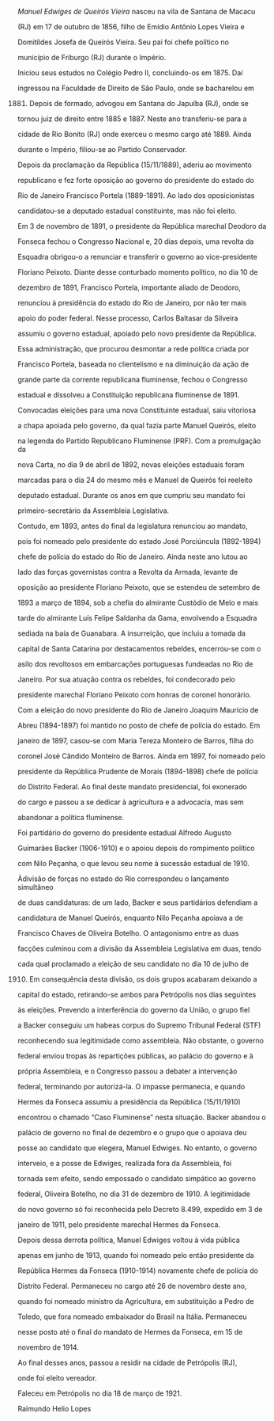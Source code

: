 

*Manuel Edwiges de Queirós Vieira* nasceu na vila de Santana de Macacu

(RJ) em 17 de outubro de 1856, filho de Emídio Antônio Lopes Vieira e

Domitildes Josefa de Queirós Vieira. Seu pai foi chefe político no

município de Friburgo (RJ) durante o Império.



Iniciou seus estudos no Colégio Pedro II, concluindo-os em 1875. Daí

ingressou na Faculdade de Direito de São Paulo, onde se bacharelou em

1881. Depois de formado, advogou em Santana do Japuíba (RJ), onde se

tornou juiz de direito entre 1885 e 1887. Neste ano transferiu-se para a

cidade de Rio Bonito (RJ) onde exerceu o mesmo cargo até 1889. Ainda

durante o Império, filiou-se ao Partido Conservador.



Depois da proclamação da República (15/11/1889), aderiu ao movimento

republicano e fez forte oposição ao governo do presidente do estado do

Rio de Janeiro Francisco Portela (1889-1891). Ao lado dos oposicionistas

candidatou-se a deputado estadual constituinte, mas não foi eleito.



Em 3 de novembro de 1891, o presidente da República marechal Deodoro da

Fonseca fechou o Congresso Nacional e, 20 dias depois, uma revolta da

Esquadra obrigou-o a renunciar e transferir o governo ao vice-presidente

Floriano Peixoto. Diante desse conturbado momento político, no dia 10 de

dezembro de 1891, Francisco Portela, importante aliado de Deodoro,

renunciou à presidência do estado do Rio de Janeiro, por não ter mais

apoio do poder federal. Nesse processo, Carlos Baltasar da Silveira

assumiu o governo estadual, apoiado pelo novo presidente da República.



Essa administração, que procurou desmontar a rede política criada por

Francisco Portela, baseada no clientelismo e na diminuição da ação de

grande parte da corrente republicana fluminense, fechou o Congresso

estadual e dissolveu a Constituição republicana fluminense de 1891.

Convocadas eleições para uma nova Constituinte estadual, saiu vitoriosa

a chapa apoiada pelo governo, da qual fazia parte Manuel Queirós, eleito

na legenda do Partido Republicano Fluminense (PRF). Com a promulgação da

nova Carta, no dia 9 de abril de 1892, novas eleições estaduais foram

marcadas para o dia 24 do mesmo mês e Manuel de Queirós foi reeleito

deputado estadual. Durante os anos em que cumpriu seu mandato foi

primeiro-secretário da Assembleia Legislativa.



Contudo, em 1893, antes do final da legislatura renunciou ao mandato,

pois foi nomeado pelo presidente do estado José Porciúncula (1892-1894)

chefe de polícia do estado do Rio de Janeiro. Ainda neste ano lutou ao

lado das forças governistas contra a Revolta da Armada, levante de

oposição ao presidente Floriano Peixoto, que se estendeu de setembro de

1893 a março de 1894, sob a chefia do almirante Custódio de Melo e mais

tarde do almirante Luís Felipe Saldanha da Gama, envolvendo a Esquadra

sediada na baía de Guanabara. A insurreição, que incluiu a tomada da

capital de Santa Catarina por destacamentos rebeldes, encerrou-se com o

asilo dos revoltosos em embarcações portuguesas fundeadas no Rio de

Janeiro. Por sua atuação contra os rebeldes, foi condecorado pelo

presidente marechal Floriano Peixoto com honras de coronel honorário.



Com a eleição do novo presidente do Rio de Janeiro Joaquim Maurício de

Abreu (1894-1897) foi mantido no posto de chefe de polícia do estado. Em

janeiro de 1897, casou-se com Maria Tereza Monteiro de Barros, filha do

coronel José Cândido Monteiro de Barros. Ainda em 1897, foi nomeado pelo

presidente da República Prudente de Morais (1894-1898) chefe de polícia

do Distrito Federal. Ao final deste mandato presidencial, foi exonerado

do cargo e passou a se dedicar à agricultura e a advocacia, mas sem

abandonar a política fluminense.



Foi partidário do governo do presidente estadual Alfredo Augusto

Guimarães Backer (1906-1910) e o apoiou depois do rompimento político

com Nilo Peçanha, o que levou seu nome à sucessão estadual de 1910.

Àdivisão de forças no estado do Rio correspondeu o lançamento simultâneo

de duas candidaturas: de um lado, Backer e seus partidários defendiam a

candidatura de Manuel Queirós, enquanto Nilo Peçanha apoiava a de

Francisco Chaves de Oliveira Botelho. O antagonismo entre as duas

facções culminou com a divisão da Assembleia Legislativa em duas, tendo

cada qual proclamado a eleição de seu candidato no dia 10 de julho de

1910. Em consequência desta divisão, os dois grupos acabaram deixando a

capital do estado, retirando-se ambos para Petrópolis nos dias seguintes

às eleições. Prevendo a interferência do governo da União, o grupo fiel

a Backer conseguiu um habeas corpus do Supremo Tribunal Federal (STF)

reconhecendo sua legitimidade como assembleia. Não obstante, o governo

federal enviou tropas às repartições públicas, ao palácio do governo e à

própria Assembleia, e o Congresso passou a debater a intervenção

federal, terminando por autorizá-la. O impasse permanecia, e quando

Hermes da Fonseca assumiu a presidência da República (15/11/1910)

encontrou o chamado “Caso Fluminense” nesta situação. Backer abandou o

palácio de governo no final de dezembro e o grupo que o apoiava deu

posse ao candidato que elegera, Manuel Edwiges. No entanto, o governo

interveio, e a posse de Edwiges, realizada fora da Assembleia, foi

tornada sem efeito, sendo empossado o candidato simpático ao governo

federal, Oliveira Botelho, no dia 31 de dezembro de 1910. A legitimidade

do novo governo só foi reconhecida pelo Decreto 8.499, expedido em 3 de

janeiro de 1911, pelo presidente marechal Hermes da Fonseca.



Depois dessa derrota política, Manuel Edwiges voltou à vida pública

apenas em junho de 1913, quando foi nomeado pelo então presidente da

República Hermes da Fonseca (1910-1914) novamente chefe de polícia do

Distrito Federal. Permaneceu no cargo até 26 de novembro deste ano,

quando foi nomeado ministro da Agricultura, em substituição a Pedro de

Toledo, que fora nomeado embaixador do Brasil na Itália. Permaneceu

nesse posto até o final do mandato de Hermes da Fonseca, em 15 de

novembro de 1914.



Ao final desses anos, passou a residir na cidade de Petrópolis (RJ),

onde foi eleito vereador.



Faleceu em Petrópolis no dia 18 de março de 1921.



Raimundo Helio Lopes



